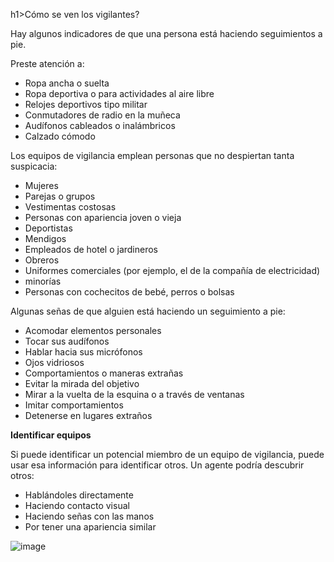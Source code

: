 [Title]: # (¿En qué debo firjarme?)
[Difficulty]: # (Avanzado)
[Order]: # (1)

h1>Cómo se ven los vigilantes?

Hay algunos indicadores de que una persona está haciendo seguimientos a pie.

Preste atención a:

*   Ropa ancha o suelta
*   Ropa deportiva o para actividades al aire libre
*   Relojes deportivos tipo militar
*   Conmutadores de radio en la muñeca
*   Audífonos cableados o inalámbricos
*   Calzado cómodo

Los equipos de vigilancia emplean personas que no despiertan tanta suspicacia:

*   Mujeres
*   Parejas o grupos
*   Vestimentas costosas
*   Personas con apariencia joven o vieja
*   Deportistas
*   Mendigos
*   Empleados de hotel o jardineros
*   Obreros
*   Uniformes comerciales (por ejemplo, el de la compañía de electricidad)
*   minorías
*   Personas con cochecitos de bebé, perros o bolsas

Algunas señas de que alguien está haciendo un seguimiento a pie:

*   Acomodar elementos personales
*   Tocar sus audífonos
*   Hablar hacia sus micrófonos
*   Ojos vidriosos
*   Comportamientos o maneras extrañas
*   Evitar la mirada del objetivo
*   Mirar a la vuelta de la esquina o a través de ventanas
*   Imitar comportamientos
*   Detenerse en lugares extraños

**Identificar equipos**

Si puede identificar un potencial miembro de un equipo de vigilancia, puede usar esa información para identificar otros. Un agente podría descubrir otros:

*   Hablándoles directamente
*   Haciendo contacto visual
*   Haciendo señas con las manos
*   Por tener una apariencia similar

![image](surveillance3.png)